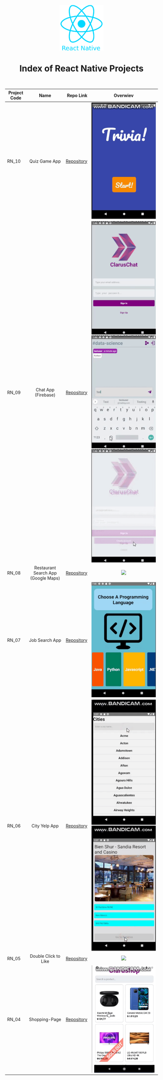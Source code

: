 <p align="center">
  <img src="logo_rn.png" height="150" >
</p>

<h1 align="center">
  Index of React Native Projects
</h1>
<br />

| Project Code        | Name           | Repo Link  | Overwiev  |
| ------------------- |:--------------:| ----------:| :--------: |
| RN_10           | Quiz Game App | [Repository](https://github.com/raymondaksu/Project-019-Quiz-Game-App-RN_10)  | <img src="img/QuizGameApp.gif" > |
| RN_09           | Chat App (Firebase) | [Repository](https://github.com/raymondaksu/Project-018-Chat-App-With-Firebase-RN_09)  | <img src="img/ChatApp_1.gif" > <img src="img/ChatApp_2.gif" > <img src="img/ChatApp_3.gif" > |
| RN_08           | Restaurant Search App (Google Maps) | [Repository](https://github.com/raymondaksu/Project-017-Restaurant-Search-App-With-GoogleMaps-RN_08)  | <img src="img/restaurantSearchApp.gif" > |
| RN_07           | Job Search App  | [Repository](https://github.com/raymondaksu/Project-016-Job-Search-App-RN_07)  | <img src="img/JobSearchApp.gif" > |
| RN_06           | City Yelp App  | [Repository](https://github.com/raymondaksu/Project-015-City-Yelp-App-RN_06)  | <img src="img/CityYelpApp_1.gif" > <img src="img/CityYelpApp_2.gif" > |
| RN_05           | Double Click to Like  | [Repository](https://github.com/raymondaksu/Project-014-ClickDouble-For-Like-RN_05)  | <img src="img/DoubleClickForLike.gif" > |
| RN_04           | Shopping-Page  | [Repository](https://github.com/raymondaksu/Project-013-Shopping-Page-RN_04)  | <img src="img/shoppingPage.gif" > |
